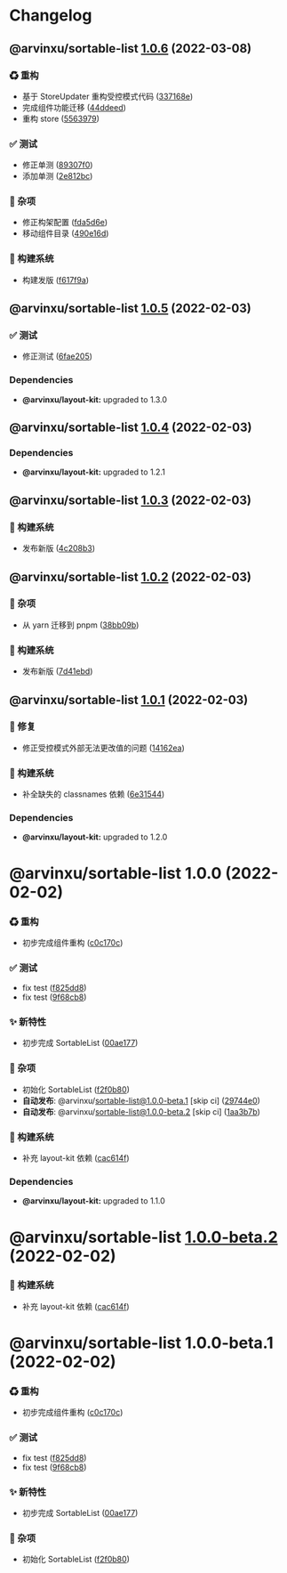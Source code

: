 # Changelog

## @arvinxu/sortable-list [1.0.6](https://github.com/arvinxx/components/compare/@arvinxu/sortable-list@1.0.5...@arvinxu/sortable-list@1.0.6) (2022-03-08)

### ♻ 重构

- 基于 StoreUpdater 重构受控模式代码 ([337168e](https://github.com/arvinxx/components/commit/337168e))
- 完成组件功能迁移 ([44ddeed](https://github.com/arvinxx/components/commit/44ddeed))
- 重构 store ([5563979](https://github.com/arvinxx/components/commit/5563979))

### ✅ 测试

- 修正单测 ([89307f0](https://github.com/arvinxx/components/commit/89307f0))
- 添加单测 ([2e812bc](https://github.com/arvinxx/components/commit/2e812bc))

### 🎫 杂项

- 修正构架配置 ([fda5d6e](https://github.com/arvinxx/components/commit/fda5d6e))
- 移动组件目录 ([490e16d](https://github.com/arvinxx/components/commit/490e16d))

### 👷 构建系统

- 构建发版 ([f617f9a](https://github.com/arvinxx/components/commit/f617f9a))

## @arvinxu/sortable-list [1.0.5](https://github.com/arvinxx/components/compare/@arvinxu/sortable-list@1.0.4...@arvinxu/sortable-list@1.0.5) (2022-02-03)

### ✅ 测试

- 修正测试 ([6fae205](https://github.com/arvinxx/components/commit/6fae205))

### Dependencies

- **@arvinxu/layout-kit:** upgraded to 1.3.0

## @arvinxu/sortable-list [1.0.4](https://github.com/arvinxx/components/compare/@arvinxu/sortable-list@1.0.3...@arvinxu/sortable-list@1.0.4) (2022-02-03)

### Dependencies

- **@arvinxu/layout-kit:** upgraded to 1.2.1

## @arvinxu/sortable-list [1.0.3](https://github.com/arvinxx/components/compare/@arvinxu/sortable-list@1.0.2...@arvinxu/sortable-list@1.0.3) (2022-02-03)

### 👷 构建系统

- 发布新版 ([4c208b3](https://github.com/arvinxx/components/commit/4c208b3))

## @arvinxu/sortable-list [1.0.2](https://github.com/arvinxx/components/compare/@arvinxu/sortable-list@1.0.1...@arvinxu/sortable-list@1.0.2) (2022-02-03)

### 🎫 杂项

- 从 yarn 迁移到 pnpm ([38bb09b](https://github.com/arvinxx/components/commit/38bb09b))

### 👷 构建系统

- 发布新版 ([7d41ebd](https://github.com/arvinxx/components/commit/7d41ebd))

## @arvinxu/sortable-list [1.0.1](https://github.com/arvinxx/components/compare/@arvinxu/sortable-list@1.0.0...@arvinxu/sortable-list@1.0.1) (2022-02-03)

### 🐛 修复

- 修正受控模式外部无法更改值的问题 ([14162ea](https://github.com/arvinxx/components/commit/14162ea))

### 👷 构建系统

- 补全缺失的 classnames 依赖 ([6e31544](https://github.com/arvinxx/components/commit/6e31544))

### Dependencies

- **@arvinxu/layout-kit:** upgraded to 1.2.0

# @arvinxu/sortable-list 1.0.0 (2022-02-02)

### ♻ 重构

- 初步完成组件重构 ([c0c170c](https://github.com/arvinxx/components/commit/c0c170c))

### ✅ 测试

- fix test ([f825dd8](https://github.com/arvinxx/components/commit/f825dd8))
- fix test ([9f68cb8](https://github.com/arvinxx/components/commit/9f68cb8))

### ✨ 新特性

- 初步完成 SortableList ([00ae177](https://github.com/arvinxx/components/commit/00ae177))

### 🎫 杂项

- 初始化 SortableList ([f2f0b80](https://github.com/arvinxx/components/commit/f2f0b80))
- **自动发布**: @arvinxu/sortable-list@1.0.0-beta.1 [skip ci] ([29744e0](https://github.com/arvinxx/components/commit/29744e0))
- **自动发布**: @arvinxu/sortable-list@1.0.0-beta.2 [skip ci] ([1aa3b7b](https://github.com/arvinxx/components/commit/1aa3b7b))

### 👷 构建系统

- 补充 layout-kit 依赖 ([cac614f](https://github.com/arvinxx/components/commit/cac614f))

### Dependencies

- **@arvinxu/layout-kit:** upgraded to 1.1.0

# @arvinxu/sortable-list [1.0.0-beta.2](https://github.com/arvinxx/components/compare/@arvinxu/sortable-list@1.0.0-beta.1...@arvinxu/sortable-list@1.0.0-beta.2) (2022-02-02)

### 👷 构建系统

- 补充 layout-kit 依赖 ([cac614f](https://github.com/arvinxx/components/commit/cac614f))

# @arvinxu/sortable-list 1.0.0-beta.1 (2022-02-02)

### ♻ 重构

- 初步完成组件重构 ([c0c170c](https://github.com/arvinxx/components/commit/c0c170c))

### ✅ 测试

- fix test ([f825dd8](https://github.com/arvinxx/components/commit/f825dd8))
- fix test ([9f68cb8](https://github.com/arvinxx/components/commit/9f68cb8))

### ✨ 新特性

- 初步完成 SortableList ([00ae177](https://github.com/arvinxx/components/commit/00ae177))

### 🎫 杂项

- 初始化 SortableList ([f2f0b80](https://github.com/arvinxx/components/commit/f2f0b80))
